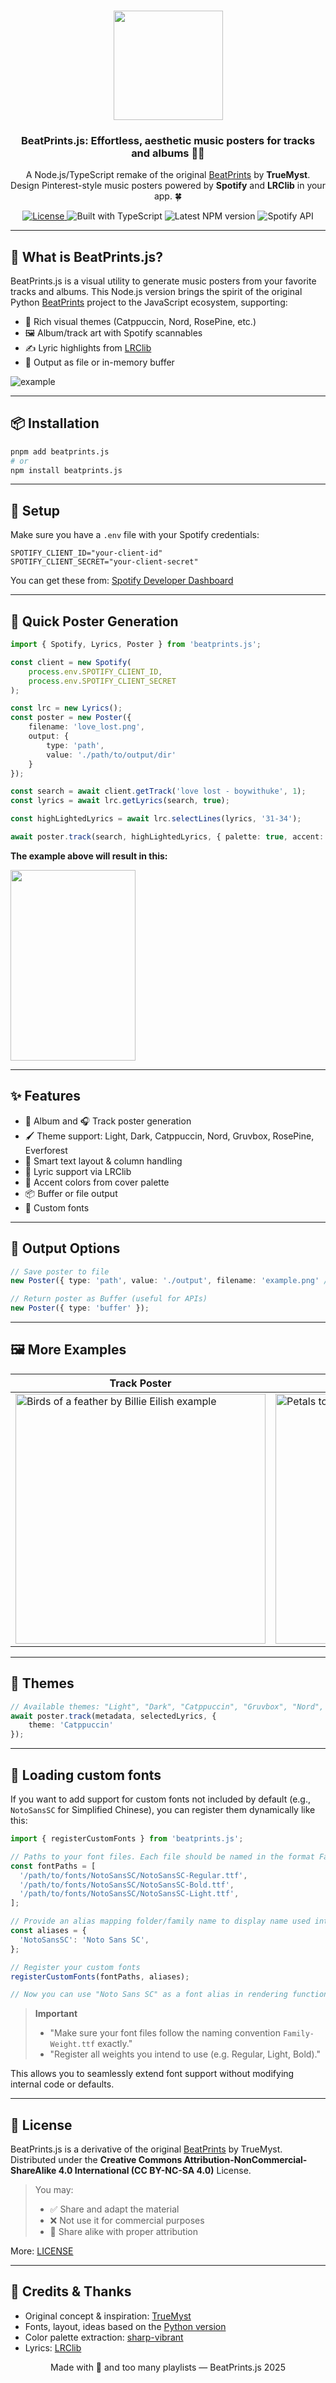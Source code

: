 <h3 align="center">
    <img src="https://i.ibb.co/CWY693F/beatprints-logo.png" width="175"/>
</h3>
<h3 align="center">
    BeatPrints.js: Effortless, aesthetic music posters for tracks and albums 🎷✨
</h3>

<p align="center">A Node.js/TypeScript remake of the original <a href="https://github.com/TrueMyst/BeatPrints">BeatPrints</a> by <b>TrueMyst</b>.<br />
Design Pinterest-style music posters powered by <b>Spotify</b> and <b>LRClib</b> in your app. 🍀</p>

<p align="center">
  <a href="https://creativecommons.org/licenses/by-nc-sa/4.0/">
    <img alt="License" src="https://img.shields.io/badge/License-CC_BY--NC--SA_4.0-%23c4b9a6?style=for-the-badge&logo=Pinboard&logoColor=%23b5a790&labelColor=%23312123">
  </a>
  <img alt="Built with TypeScript" src="https://img.shields.io/badge/TypeScript-%E2%9C%A8-c4b9a6?style=for-the-badge&logo=TypeScript&logoColor=%23b5a790&labelColor=%23312123">
  <img alt="Latest NPM version" src="https://img.shields.io/npm/v/beatprints.js.svg?style=for-the-badge&logo=npm&logoColor=%23b5a790&labelColor=%23312123&color=c4b9a6">
  <img alt="Spotify API" src="https://img.shields.io/badge/Spotify_API-integrated-c4b9a6.svg?style=for-the-badge&logo=Spotify&logoColor=%23b5a790&labelColor=%23312123">
</p>

---

## 🚀 What is BeatPrints.js?

BeatPrints.js is a visual utility to generate music posters from your favorite tracks and albums. This Node.js version brings the spirit of the original Python [BeatPrints](https://github.com/TrueMyst/BeatPrints) project to the JavaScript ecosystem, supporting:

* 🎨 Rich visual themes (Catppuccin, Nord, RosePine, etc.)
* 🖼️ Album/track art with Spotify scannables
* ✍️ Lyric highlights from [LRClib](https://lrclib.net)
* 📄 Output as file or in-memory buffer

![example](https://imgur.com/4pgAAVk.png)

---

## 📦 Installation

```bash
pnpm add beatprints.js
# or
npm install beatprints.js
```

---

## 🌱 Setup

Make sure you have a `.env` file with your Spotify credentials:

```env
SPOTIFY_CLIENT_ID="your-client-id"
SPOTIFY_CLIENT_SECRET="your-client-secret"
```

You can get these from: [Spotify Developer Dashboard](https://developer.spotify.com/dashboard)

---

## 🎀 Quick Poster Generation

```ts
import { Spotify, Lyrics, Poster } from 'beatprints.js';

const client = new Spotify(
    process.env.SPOTIFY_CLIENT_ID, 
    process.env.SPOTIFY_CLIENT_SECRET
);

const lrc = new Lyrics();
const poster = new Poster({ 
    filename: 'love_lost.png', 
    output: { 
        type: 'path',
        value: './path/to/output/dir'
    }
});

const search = await client.getTrack('love lost - boywithuke', 1);
const lyrics = await lrc.getLyrics(search, true);

const highLightedLyrics = await lrc.selectLines(lyrics, '31-34');

await poster.track(search, highLightedLyrics, { palette: true, accent: true });
```

<b>The example above will result in this:</b>
<div>
    <img src="https://imgur.com/2zKqGWL.png" width="200px" height="305px" />
</div>

---

## ✨ Features

* 📀 Album and 🎧 Track poster generation
* 🖌️ Theme support: Light, Dark, Catppuccin, Nord, Gruvbox, RosePine, Everforest
* 🧠 Smart text layout & column handling
* 🎼 Lyric support via LRClib
* 🌈 Accent colors from cover palette
* 📦 Buffer or file output
* 📝 Custom fonts

---

## 📁 Output Options

```ts
// Save poster to file
new Poster({ type: 'path', value: './output', filename: 'example.png' /* optional */ });

// Return poster as Buffer (useful for APIs)
new Poster({ type: 'buffer' });
```

---

## 🖼️ More Examples<br>

<div align="center">
    <table>
        <thead>
            <tr>
                <th>Track Poster</th>
                <th>Album poster</th>
                <th>Custom cover</th>
            </tr>
        </thead>
        <tbody>
            <tr>
                <td><img src="https://imgur.com/zjQVstw.png" width="400px" alt="Birds of a feather by Billie Eilish example" /></td>
                <td><img src="https://imgur.com/fhIa90z.png" width="400px" alt="Petals to thorns by d4vd example" /></td>
                <td><img src="https://imgur.com/YWC99MQ.png" width="400px" alt="Here with me by d4vd with custom cover example" /></td>
            </tr>
        </tbody>
    </table>
</div>

---

## 🎨 Themes

```ts
// Available themes: "Light", "Dark", "Catppuccin", "Gruvbox", "Nord", "RosePine", "Everforest"
await poster.track(metadata, selectedLyrics, {
    theme: 'Catppuccin'
});
```

---

## 📝 Loading custom fonts

If you want to add support for custom fonts not included by default (e.g., `NotoSansSC` for Simplified Chinese), you can register them dynamically like this:
```ts
import { registerCustomFonts } from 'beatprints.js';

// Paths to your font files. Each file should be named in the format Family-Weight.ttf
const fontPaths = [
  '/path/to/fonts/NotoSansSC/NotoSansSC-Regular.ttf',
  '/path/to/fonts/NotoSansSC/NotoSansSC-Bold.ttf',
  '/path/to/fonts/NotoSansSC/NotoSansSC-Light.ttf',
];

// Provide an alias mapping folder/family name to display name used internally
const aliases = {
  'NotoSansSC': 'Noto Sans SC',
};

// Register your custom fonts
registerCustomFonts(fontPaths, aliases);

// Now you can use "Noto Sans SC" as a font alias in rendering functions
```

> **Important**
>
> * "Make sure your font files follow the naming convention `Family-Weight.ttf` exactly."
> * "Register all weights you intend to use (e.g. Regular, Light, Bold)."

This allows you to seamlessly extend font support without modifying internal code or defaults.

---

## 📜 License

BeatPrints.js is a derivative of the original [BeatPrints](https://github.com/TrueMyst/BeatPrints) by TrueMyst.
Distributed under the **Creative Commons Attribution-NonCommercial-ShareAlike 4.0 International (CC BY-NC-SA 4.0)** License.

> You may:
>
> * ✅ Share and adapt the material
> * ❌ Not use it for commercial purposes
> * 🔁 Share alike with proper attribution

More: [LICENSE](https://creativecommons.org/licenses/by-nc-sa/4.0/)

---

## 💜 Credits & Thanks

* Original concept & inspiration: [TrueMyst](https://github.com/TrueMyst/BeatPrints)
* Fonts, layout, ideas based on the [Python version](https://github.com/TrueMyst/BeatPrints)
* Color palette extraction: [sharp-vibrant](https://github.com/LiveChart/sharp-vibrant)
* Lyrics: [LRClib](https://lrclib.net)

<p align="center">
    Made with 🌌 and too many playlists — BeatPrints.js 2025
</p>
